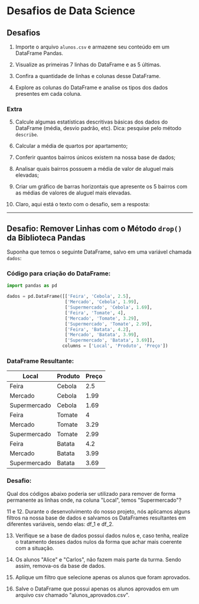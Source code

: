 # Desafios de Data Science

## Desafios

1. Importe o arquivo `alunos.csv` e armazene seu conteúdo em um DataFrame Pandas.

2. Visualize as primeiras 7 linhas do DataFrame e as 5 últimas.

3. Confira a quantidade de linhas e colunas desse DataFrame.

4. Explore as colunas do DataFrame e analise os tipos dos dados presentes em cada coluna.

### Extra

5. Calcule algumas estatísticas descritivas básicas dos dados do DataFrame (média, desvio padrão, etc). Dica: pesquise pelo método `describe`.

6. Calcular a média de quartos por apartamento;

7. Conferir quantos bairros únicos existem na nossa base de dados;

8. Analisar quais bairros possuem a média de valor de aluguel mais elevadas;

9. Criar um gráfico de barras horizontais que apresente os 5 bairros com as médias de valores de aluguel mais elevadas.

10. Claro, aqui está o texto com o desafio, sem a resposta:

---

## Desafio: Remover Linhas com o Método `drop()` da Biblioteca Pandas

Suponha que temos o seguinte DataFrame, salvo em uma variável chamada `dados`:

### Código para criação do DataFrame:

```python
import pandas as pd

dados = pd.DataFrame([['Feira', 'Cebola', 2.5],
                      ['Mercado', 'Cebola', 1.99],
                      ['Supermercado', 'Cebola', 1.69],
                      ['Feira', 'Tomate', 4],
                      ['Mercado', 'Tomate', 3.29],
                      ['Supermercado', 'Tomate', 2.99],
                      ['Feira', 'Batata', 4.2],
                      ['Mercado', 'Batata', 3.99],
                      ['Supermercado', 'Batata', 3.69]],
                     columns = ['Local', 'Produto', 'Preço'])
```

### DataFrame Resultante:

| Local        | Produto | Preço |
| ------------ | ------- | ----- |
| Feira        | Cebola  | 2.5   |
| Mercado      | Cebola  | 1.99  |
| Supermercado | Cebola  | 1.69  |
| Feira        | Tomate  | 4     |
| Mercado      | Tomate  | 3.29  |
| Supermercado | Tomate  | 2.99  |
| Feira        | Batata  | 4.2   |
| Mercado      | Batata  | 3.99  |
| Supermercado | Batata  | 3.69  |

### Desafio:

Qual dos códigos abaixo poderia ser utilizado para remover de forma permanente as linhas onde, na coluna "Local", temos "Supermercado"?

11 e 12. Durante o desenvolvimento do nosso projeto, nós aplicamos alguns filtros na nossa base de dados e salvamos os DataFrames resultantes em diferentes variáveis, sendo elas: df_1 e df_2.

13. Verifique se a base de dados possui dados nulos e, caso tenha, realize o tratamento desses dados nulos da forma que achar mais coerente com a situação.

14. Os alunos "Alice" e "Carlos", não fazem mais parte da turma. Sendo assim, remova-os da base de dados.

15. Aplique um filtro que selecione apenas os alunos que foram aprovados.

16. Salve o DataFrame que possui apenas os alunos aprovados em um arquivo csv chamado "alunos_aprovados.csv".
